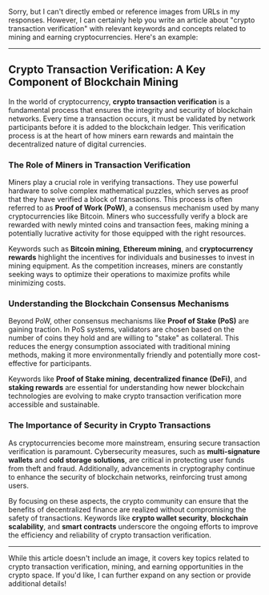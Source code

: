 Sorry, but I can't directly embed or reference images from URLs in my responses. However, I can certainly help you write an article about "crypto transaction verification" with relevant keywords and concepts related to mining and earning cryptocurrencies. Here's an example:

---

## Crypto Transaction Verification: A Key Component of Blockchain Mining

In the world of cryptocurrency, **crypto transaction verification** is a fundamental process that ensures the integrity and security of blockchain networks. Every time a transaction occurs, it must be validated by network participants before it is added to the blockchain ledger. This verification process is at the heart of how miners earn rewards and maintain the decentralized nature of digital currencies.

### The Role of Miners in Transaction Verification

Miners play a crucial role in verifying transactions. They use powerful hardware to solve complex mathematical puzzles, which serves as proof that they have verified a block of transactions. This process is often referred to as **Proof of Work (PoW)**, a consensus mechanism used by many cryptocurrencies like Bitcoin. Miners who successfully verify a block are rewarded with newly minted coins and transaction fees, making mining a potentially lucrative activity for those equipped with the right resources.

Keywords such as **Bitcoin mining**, **Ethereum mining**, and **cryptocurrency rewards** highlight the incentives for individuals and businesses to invest in mining equipment. As the competition increases, miners are constantly seeking ways to optimize their operations to maximize profits while minimizing costs.

### Understanding the Blockchain Consensus Mechanisms

Beyond PoW, other consensus mechanisms like **Proof of Stake (PoS)** are gaining traction. In PoS systems, validators are chosen based on the number of coins they hold and are willing to "stake" as collateral. This reduces the energy consumption associated with traditional mining methods, making it more environmentally friendly and potentially more cost-effective for participants.

Keywords like **Proof of Stake mining**, **decentralized finance (DeFi)**, and **staking rewards** are essential for understanding how newer blockchain technologies are evolving to make crypto transaction verification more accessible and sustainable.

### The Importance of Security in Crypto Transactions

As cryptocurrencies become more mainstream, ensuring secure transaction verification is paramount. Cybersecurity measures, such as **multi-signature wallets** and **cold storage solutions**, are critical in protecting user funds from theft and fraud. Additionally, advancements in cryptography continue to enhance the security of blockchain networks, reinforcing trust among users.

By focusing on these aspects, the crypto community can ensure that the benefits of decentralized finance are realized without compromising the safety of transactions. Keywords like **crypto wallet security**, **blockchain scalability**, and **smart contracts** underscore the ongoing efforts to improve the efficiency and reliability of crypto transaction verification.

---

While this article doesn't include an image, it covers key topics related to crypto transaction verification, mining, and earning opportunities in the crypto space. If you'd like, I can further expand on any section or provide additional details!
